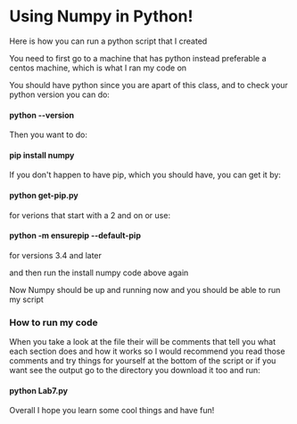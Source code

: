 # Using Numpy in Python!
Here is how you can run a python script that I created

You need to first go to a machine that has python instead preferable a centos machine, which is what I ran my code on

You should have python since you are apart of this class, and to check your python version you can do: 

#### python --version

Then you want to do: 

#### pip install numpy

If you don't happen to have pip, which you should have, you can get it by:

#### python get-pip.py

for verions that start with a 2 and on or use: 

#### python -m ensurepip --default-pip

for versions 3.4 and later

and then run the install numpy code above again

Now Numpy should be up and running now and you should be able to run my script 

### How to run my code

When you take a look at the file their will be comments that tell you what each section does and how it works so 
I would recommend you read those comments and try things for yourself at the bottom of the script or if you want see the output go to the directory you download it too and run:

#### python Lab7.py

Overall I hope you learn some cool things and have fun!
